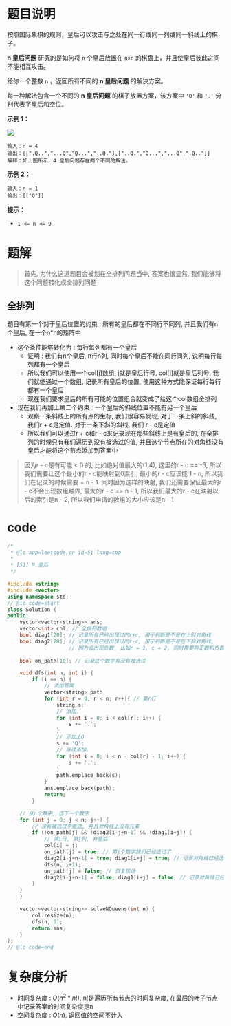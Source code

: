 # 题目说明

按照国际象棋的规则，皇后可以攻击与之处在同一行或同一列或同一斜线上的棋子。

**n 皇后问题** 研究的是如何将 `n` 个皇后放置在 `n×n` 的棋盘上，并且使皇后彼此之间不能相互攻击。

给你一个整数 `n` ，返回所有不同的 **n 皇后问题** 的解决方案。

每一种解法包含一个不同的 **n 皇后问题** 的棋子放置方案，该方案中 `'Q'` 和 `'.'` 分别代表了皇后和空位。

**示例 1：**

![](https://assets.leetcode.com/uploads/2020/11/13/queens.jpg)

```
输入：n = 4
输出：[[".Q..","...Q","Q...","..Q."],["..Q.","Q...","...Q",".Q.."]]
解释：如上图所示，4 皇后问题存在两个不同的解法。
```

**示例 2：**

```
输入：n = 1
输出：[["Q"]]
```

**提示：**

- `1 <= n <= 9`

# 题解

> 首先, 为什么这道题目会被划在全排列问题当中, 答案也很显然, 我们能够将这个问题转化成全排列问题

## 全排列

题目有第一个对于皇后位置的约束 : 所有的皇后都在不同行不同列, 并且我们有n个皇后, 在一个n\*n的矩阵中

- 这个条件能够转化为 : 每行每列都有一个皇后
    - 证明 : 我们有n个皇后, n行n列, 同时每个皇后不能在同行同列, 说明每行每列都有一个皇后
    - 所以我们可以使用一个col\[j]数组, j就是皇后行号, col\[j]就是皇后列号, 我们就能通过一个数组, 记录所有皇后的位置, 使用这种方式能保证每行每行都有一个皇后
    - 现在我们要求皇后的所有可能的位置组合就变成了给这个col数组全排列
- 现在我们再加上第二个约束 : 一个皇后的斜线位置不能有另一个皇后
    - 观察一条斜线上的所有点的坐标, 我们很容易发现, 对于一条上斜的斜线, 我们r + c是定值. 对于一条下斜的斜线, 我们 r - c是定值
    - 所以我们可以通过r + c和r - c来记录现在那些斜线上是有皇后的, 在全排列的时候只有我们遍历到没有被选过的值, 并且这个节点所在的对角线没有皇后才能将这个节点添加到答案中

> 因为r - c是有可能 < 0 的, 比如绝对值最大的(1,4), 这里的r - c == -3, 所以我们需要让这个最小的r - c能映射到0索引, 最小的r - c应该能 1 - n, 所以我们在记录的时候需要 + n - 1. 同时因为这样的映射, 我们还需要保证最大的r - c不会出现数组越界, 最大的r - c == n - 1, 所以我们最大的r - c在映射以后的索引是n - 2, 所以我们申请的数组的大小应该是n - 1

# code

```cpp
/*
 * @lc app=leetcode.cn id=51 lang=cpp
 *
 * [51] N 皇后
 */

#include <string>
#include <vector>
using namespace std;
// @lc code=start
class Solution {
public:
    vector<vector<string>> ans;
    vector<int> col; // 全排列数组
    bool diag1[20]; // 记录所有已经出现过的r+c, 用于判断是不是在上斜对角线
    bool diag2[20]; // 记录所有已经出现过的r-c, 用于判断是不是在下斜对角线, 
                    // 因为会出现负数, 比如r = 1, c = 2, 同时需要将正数和负数区别开来, 所以计算出来的 + n - 1
    
    bool on_path[10]; // 记录这个数字有没有被选过

    void dfs(int n, int i) {
        if (i == n) {
            // 添加答案
            vector<string> path;
            for (int r = 0; r < n; r++){ // 第r行
                string s;
                // 添加.
                for (int i = 0; i < col[r]; i++) {
                    s += '.';
                }
                // 添加上Q
                s += 'Q';
                // 继续添加.
                for (int i = 0; i < n - col[r] - 1; i++) {
                    s += '.';
                }
                path.emplace_back(s);
            }
            ans.emplace_back(path);
            return;
        }

    // 从n个数中, 选下一个数字
    for (int j = 0; j < n; j++) {
        // 没有被选过才能选, 并且对角线上没有元素
        if (!on_path[j] && !diag2[i-j+n-1] && !diag1[i+j]) {
            // 第i行, 第j列, 有皇后
            col[i] = j;
            on_path[j] = true; // 第j个数字我们已经选过了
            diag2[i-j+n-1] = true; diag1[i+j] = true; // 记录对角线已经选过了
            dfs(n, i+1);
            on_path[j] = false; // 恢复现场
            diag2[i-j+n-1] = false; diag1[i+j] = false; // 记录对角线已经选过了
        }
    }
    }

    vector<vector<string>> solveNQueens(int n) {
        col.resize(n);
        dfs(n, 0);
        return ans;
    }
};
// @lc code=end
```

# 复杂度分析

- 时间复杂度 : $O(n^2*n!)$, n!是遍历所有节点的时间复杂度, 在最后的叶子节点中记录答案的时间复杂度是n
- 空间复杂度 : $O(n)$, 返回值的空间不计入